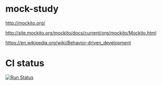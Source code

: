 # mock-study

http://mockito.org/

http://site.mockito.org/mockito/docs/current/org/mockito/Mockito.html

https://en.wikipedia.org/wiki/Behavior-driven_development

# CI status

[![Run Status](https://api.shippable.com/projects/5700e2f333e2f1203f8ca582/badge?branch=master)](https://app.shippable.com/projects/5700e2f333e2f1203f8ca582) 
